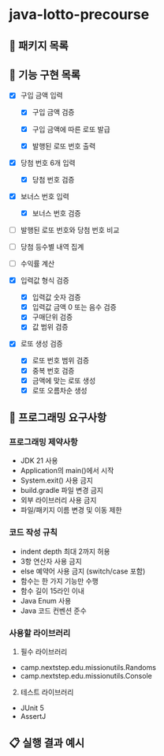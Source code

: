 # java-lotto-precourse

## 📁 패키지 목록

## 🚀 기능 구현 목록
- [x] 구입 금액 입력
  - [x] 구입 금액 검증
  - [x] 구입 금액에 따른 로또 발급
  - [x] 발행된 로또 번호 출력


- [x] 당첨 번호 6개 입력
  - [x] 당첨 번호 검증
- [x] 보너스 번호 입력
  - [x] 보너스 번호 검증


- [ ] 발행된 로또 번호와 당첨 번호 비교
- [ ] 당첨 등수별 내역 집계
- [ ] 수익률 계산

- [x] 입력값 형식 검증
  - [x] 입력값 숫자 검증
  - [x] 입력값 금액 0 또는 음수 검증
  - [x] 구매단위 검증
  - [x] 값 범위 검증

- [x] 로또 생성 검증
  - [x] 로또 번호 범위 검증
  - [x] 중복 번호 검증
  - [x] 금액에 맞는 로또 생성
  - [x] 로또 오름차순 생성

## 🎯 프로그래밍 요구사항

### 프로그래밍 제약사항

- JDK 21 사용
- Application의 main()에서 시작
- System.exit() 사용 금지
- build.gradle 파일 변경 금지
- 외부 라이브러리 사용 금지
- 파일/패키지 이름 변경 및 이동 제한

### 코드 작성 규칙

- indent depth 최대 2까지 허용
- 3항 연산자 사용 금지
- else 예약어 사용 금지 (switch/case 포함)
- 함수는 한 가지 기능만 수행
- 함수 길이 15라인 이내
- Java Enum 사용
- Java 코드 컨벤션 준수

### 사용할 라이브러리

1. 필수 라이브러리

- camp.nextstep.edu.missionutils.Randoms
- camp.nextstep.edu.missionutils.Console


2. 테스트 라이브러리

- JUnit 5
- AssertJ

## 📋 실행 결과 예시